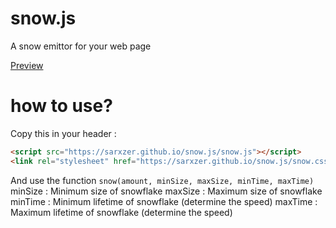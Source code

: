 # snow.js
A snow emittor for your web page

[Preview](https://sarxzer.github.io/snow.js/)

# how to use? 
Copy this in your header :
```html
<script src="https://sarxzer.github.io/snow.js/snow.js"></script>
<link rel="stylesheet" href="https://sarxzer.github.io/snow.js/snow.css"> 
```
And use the function `snow(amount, minSize, maxSize, minTime, maxTime)`
minSize : Minimum size of snowflake 
maxSize : Maximum size of snowflake 
minTime : Minimum lifetime of snowflake (determine the speed) 
maxTime : Maximum lifetime of snowflake (determine the speed) 